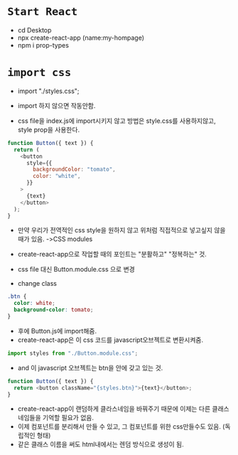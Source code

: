 # `Start React`

- cd Desktop
- npx create-react-app (name:my-hompage)
- npm i prop-types

# `import css`

- import "./styles.css";
- import 하지 않으면 작동안함.

- css file을 index.js에 import시키지 않고 방법은 style.css를 사용하지않고, style prop을 사용한다.

```js
function Button({ text }) {
  return (
    <button
      style={{
        backgroundColor: "tomato",
        color: "white",
      }}
    >
      {text}
    </button>
  );
}
```

- 만약 우리가 전역적인 css style을 원하지 않고 위처럼 직접적으로 넣고싶지 않을때가 있음. ->CSS modules

- create-react-app으로 작업할 때의 포인트는 "분활하고" "정복하는" 것.

- css file 대신 Button.module.css 으로 변경

- change class

```css
.btn {
  color: white;
  background-color: tomato;
}
```

- 후에 Button.js에 import해줌.
- create-react-app은 이 css 코드를 javascript오브젝트로 변환시켜줌.

```js
import styles from "./Button.module.css";
```

- and 이 javascript 오브젝트는 btn을 안에 갖고 있는 것.

```js
function Button({ text }) {
  return <button className="{styles.btn}">{text}</button>;
}
```

- create-react-app이 랜덤하게 클라스네임을 바꿔주기 때문에 이제는 다른 클래스 네임들을 기억할 필요가 없음.
- 이제 컴포넌트를 분리해서 만들 수 있고, 그 컴포넌트를 위한 css만들수도 있음. (독립적인 형태)
- 같은 클래스 이름을 써도 html내에서는 렌덤 방식으로 생성이 됨.
